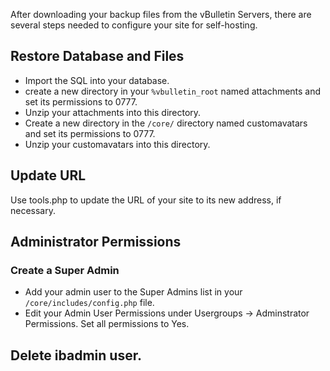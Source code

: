 After downloading your backup files from the vBulletin Servers, there are several steps needed to configure your site for self-hosting.

## Restore Database and Files

- Import the SQL into your database.
- create a new directory in your `%vbulletin_root` named attachments and set its permissions to 0777.
- Unzip your attachments into this directory.
- Create a new directory in the `/core/` directory named customavatars and set its permissions to 0777.
- Unzip your customavatars into this directory.

## Update URL

Use tools.php to update the URL of your site to its new address, if necessary.

## Administrator Permissions

### Create a Super Admin

- Add your admin user to the Super Admins list in your `/core/includes/config.php` file.
- Edit your Admin User Permissions under Usergroups → Adminstrator Permissions. Set all permissions to Yes.

## Delete ibadmin user.